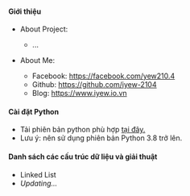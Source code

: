 #### **Giới thiệu**

* About Project:

  * ...
* About Me:

  * Facebook: https://facebook.com/yew210.4
  * Github: https://github.com/iyew-2104
  * Blog: https://www.iyew.io.vn

#### **Cài đặt Python**

* Tải phiên bản python phù hợp [tại đây.](https://www.python.org/downloads/)
* Lưu ý: nên sử dụng phiên bản Python 3.8 trở lên.

#### Danh sách các cấu trúc dữ liệu và giải thuật

* Linked List
* *Updating...*
